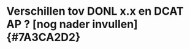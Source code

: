 # Verschillen tov DONL x.x en DCAT AP ?  [nog nader invullen]  {#7A3CA2D2}
<section data-include-format='markdown' data-include='133-Introductie_van_nieuwe_klassen_.md'/>
<section data-include-format='markdown' data-include='136-Nieuwe_eigenschappen_DONL_2_tov_DONL_11.md'/>
